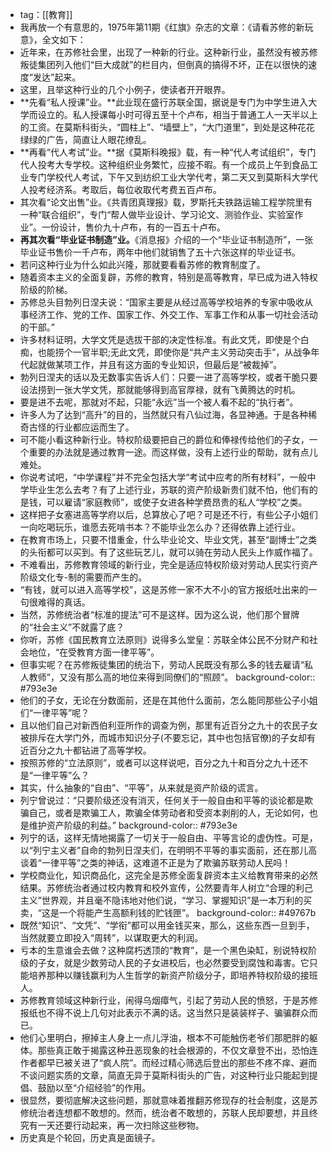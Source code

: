 - tag：[[教育]]
- 我再放一个有意思的，1975年第11期《红旗》杂志的文章：《请看苏修的新玩意》，全文如下：
- 近年来，在苏修社会里，出现了一种新的行业。这种新行业，虽然没有被苏修叛徒集团列入他们“巨大成就”的栏目内，但倒真的搞得不坏，正在以很快的速度“发达”起来。
- 这里，且举这种行业的几个小例子，使读者开开眼界。
- **先看“私人授课”业。**此业现在盛行苏联全国，据说是专门为中学生进入大学而设立的。私人授课每小时可得五至十个卢布，相当于普通工人一天半以上的工资。在莫斯科街头，“圆柱上”、“墙壁上”，“大门道里”，到处是这种花花绿绿的广告，简直让人眼花缭乱。
- **再看“代人考试”业。**据《莫斯科晚报》载，有一种“代人考试组织”，专门代人投考大专学校。这种组织业务繁忙，应接不暇。有一个成员上午到食品工业专门学校代人考试，下午又到纺织工业大学代考，第二天又到莫斯科大学代人投考经济系。考取后，每位收取代考费五百卢布。
- 其次看“论文出售”业。《共青团真理报》载，罗斯托夫铁路运输工程学院里有一种“联合组织”，专门“帮人做毕业设计、学习论文、测验作业、实验室作业”。一份设计，售价九十卢布，有的一百五十卢布。
- **再其次看“毕业证书制造”业。**《消息报》介绍的一个“毕业证书制造所”，一张毕业证书售价一千卢布，两年中他们就销售了五十六张这样的毕业证书。
- 若问这种行业为什么如此兴隆，那就要看看苏修的教育制度了。
- 随着资本主义的全面复辟，苏修的教育，特别是高等教育，早已成为进入特权阶级的阶梯。
- 苏修总头目勃列日涅夫说：“国家主要是从经过高等学校培养的专家中吸收从事经济工作、党的工作、国家工作、外交工作、军事工作和从事一切社会活动的干部。”
- 许多材料证明，大学文凭是选拔干部的决定性标准。有此文凭，即使是个白痴，也能捞个一官半职;无此文凭，即使你是“共产主义劳动突击手”，从战争年代起就做某项工作，并且有这方面的专业知识，但最后是“被裁掉”。
- 勃列日涅夫的话以及无数事实告诉人们：只要一进了高等学校，或者干脆只要设法捞到一张大学文凭，那就能够得到高官厚禄，就有飞黄腾达的时机。
- 要是进不去呢，那就对不起，只能“永远”当一个被人看不起的“执行者”。
- 许多人为了达到“高升”的目的，当然就只有八仙过海，各显神通。于是各种稀奇古怪的行业都应运而生了。
- 可不能小看这种新行业。特权阶级要把自己的爵位和俸禄传给他们的子女，一个重要的办法就是通过教育一途。而这样做，没有上述行业的帮助，就有点儿难处。
- 你说考试吧，“中学课程”并不完全包括大学“考试中应考的所有材料”，一般中学毕业生怎么去考？有了上述行业，苏联的资产阶级新贵们就不怕，他们有的是钱，可以雇请“家庭教师”，或使子女进各种学费昂贵的私人“学校”之类。
- 这样把子女塞进高等学府以后，总算放心了吧？可是还不行，有些公子小姐们一向吃喝玩乐，谁愿去死啃书本？不能毕业怎么办？还得依靠上述行业。
- 在教育市场上，只要不惜重金，什么毕业论文、毕业文凭，甚至“副博士”之类的头衔都可以买到。有了这些玩艺儿，就可以骑在劳动人民头上作威作福了。
- 不难看出，苏修教育领域的新行业，完全是适应特权阶级对劳动人民实行资产阶级文化专-制的需要而产生的。
- “有钱，就可以进入高等学校”，这是苏修一家不大不小的官方报纸吐出来的一句很难得的真话。
- 当然，苏修统治者“标准的提法”可不是这样。因为这么说，他们那个冒牌的“社会主义”不就露了底？
- 你听，苏修《国民教育立法原则》说得多么堂皇：苏联全体公民不分财产和社会地位，“在受教育方面一律平等”。
- 但事实呢？在苏修叛徒集团的统治下，劳动人民既没有那么多的钱去雇请“私人教师”，又没有那么高的地位来得到同僚们的“照顾”。
  background-color:: #793e3e
- 他们的子女，无论在分数面前，还是在其他什么面前，怎么能同那些公子小姐们“一律平等”呢？
- 且以他们自己对新西伯利亚所作的调查为例，那里有近百分之九十的农民子女被排斥在大学门外，而城市知识分子(不要忘记，其中也包括官僚)的子女却有近百分之九十都钻进了高等学校。
- 按照苏修的“立法原则”，或者可以这样说吧，百分之九十和百分之九十还不是“一律平等”么？
- 其实，什么抽象的“自由”、“平等”，从来就是资产阶级的谎言。
- 列宁曾说过：“只要阶级还没有消灭，任何关于一般自由和平等的谈论都是欺骗自己，或者是欺骗工人，欺骗全体劳动者和受资本剥削的人，无论如何，也是维护资产阶级的利益。”
  background-color:: #793e3e
- 列宁的话，这样无情地揭露了一切关于一般自由、平等言论的虚伪性。可是，以“列宁主义者”自命的勃列日涅夫们，在明明不平等的事实面前，还在那儿高谈着“一律平等”之类的神话，这难道不正是为了欺骗苏联劳动人民吗！
- 学校商业化，知识商品化，这完全是苏修全面复辟资本主义给教育带来的必然结果。苏修统治者通过校内教育和校外宣传，公然要青年人树立“合理的利己主义”世界观，并且毫不隐讳地对他们说，“学习、掌握知识”是一本万利的买卖，“这是一个将能产生高额利钱的贮钱匣”。
  background-color:: #49767b
- 既然“知识”、“文凭”、“学衔”都可以用金钱买来，那么，这些东西一旦到手，当然就要立即投入“周转”，以谋取更大的利润。
- 亏本的生意谁会去做？这种腐朽透顶的“教育”，是一个黑色染缸，别说特权阶级的子女，就是少数劳动人民的子女进校后，也必然要受到腐蚀和毒害。它只能培养那种以赚钱赢利为人生哲学的新资产阶级分子，即培养特权阶级的接班人。
- 苏修教育领域这种新行业，闹得乌烟瘴气，引起了劳动人民的愤怒，于是苏修报纸也不得不说上几句对此表示不满的话。这当然只是装装样子、骗骗群众而已。
- 他们心里明白，擦掉主人身上一点儿浮油，根本不可能触伤老爷们那肥胖的躯体。那些真正敢于揭露这种丑恶现象的社会根源的，不仅文章登不出，恐怕连作者都早已被关进了“疯人院”。而经过精心筛选后登出的那些不疼不痒、避而不谈问题实质的文章，简直无异于莫斯科街头的广告，对这种行业只能起到提倡、鼓励以至“介绍经验”的作用。
- 很显然，要彻底解决这些问题，那就意味着推翻苏修现存的社会制度，这是苏修统治者连想都不敢想的。然而，统治者不敢想的，苏联人民却要想，并且终究有一天还要行动起来，再一次扫除这些秽物。
- 历史真是个轮回，历史真是面镜子。